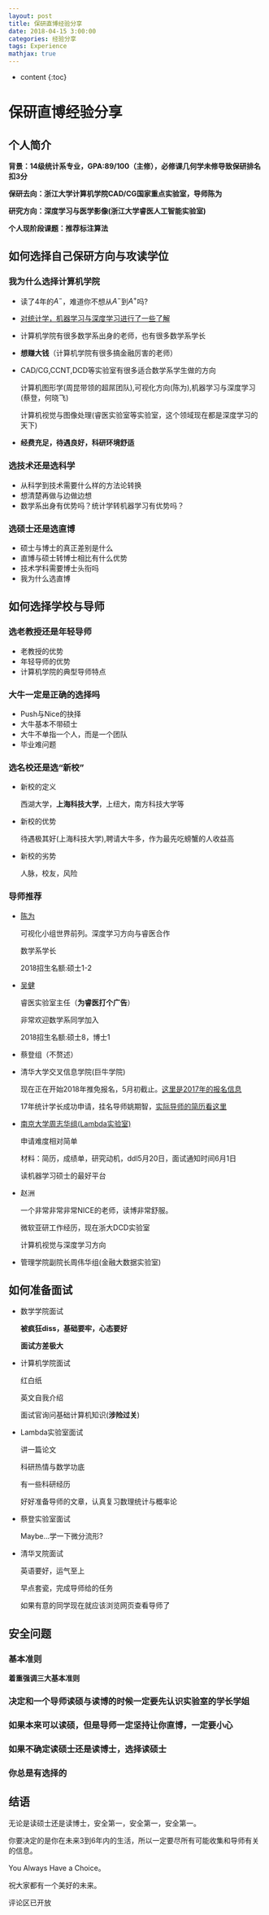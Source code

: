 ```yaml
---
layout: post
title: 保研直博经验分享
date: 2018-04-15 3:00:00
categories: 经验分享
tags: Experience
mathjax: true
---
```


* content
{:toc}

# 保研直博经验分享

## 个人简介

**背景：14级统计系专业，GPA:89/100（主修），必修课几何学未修导致保研排名扣3分**

**保研去向：浙江大学计算机学院CAD/CG国家重点实验室，导师陈为**

**研究方向：深度学习与医学影像(浙江大学睿医人工智能实验室)**

**个人现阶段课题：推荐标注算法**





## 如何选择自己保研方向与攻读学位

### 我为什么选择计算机学院

* 读了4年的$A^-$，难道你不想从$A^-$到$A^+$吗?

* [对统计学，机器学习与深度学习进行了一些了解](https://zhuanlan.zhihu.com/p/27263369)

* 计算机学院有很多数学系出身的老师，也有很多数学系学长

* **想赚大钱**（计算机学院有很多搞金融厉害的老师）

* CAD/CG,CCNT,DCD等实验室有很多适合数学系学生做的方向

  计算机图形学(周昆带领的超屌团队),可视化方向(陈为),机器学习与深度学习(蔡登，何晓飞)

  计算机视觉与图像处理(睿医实验室等实验室，这个领域现在都是深度学习的天下)

* **经费充足，待遇良好，科研环境舒适**

### 选技术还是选科学

* 从科学到技术需要什么样的方法论转换
* 想清楚再做与边做边想
* 数学系出身有优势吗？统计学转机器学习有优势吗？

### 选硕士还是选直博

* 硕士与博士的真正差别是什么
* 直博与硕士转博士相比有什么优势
* 技术学科需要博士头衔吗
* 我为什么选直博

## 如何选择学校与导师

### 选老教授还是年轻导师

* 老教授的优势
* 年轻导师的优势
* 计算机学院的典型导师特点

### 大牛一定是正确的选择吗

* Push与Nice的抉择
* 大牛基本不带硕士
* 大牛不单指一个人，而是一个团队
* 毕业难问题

### 选名校还是选“新校”

* 新校的定义

  西湖大学，**上海科技大学**，上纽大，南方科技大学等

* 新校的优势

  待遇极其好(上海科技大学),聘请大牛多，作为最先吃螃蟹的人收益高

* 新校的劣势

  人脉，校友，风险

### 导师推荐

* [陈为](http://www.cad.zju.edu.cn/home/vagwiki/index.php/Research)

  可视化小组世界前列。深度学习方向与睿医合作

  数学系学长

  2018招生名额:硕士1-2

* [吴健](http://mypage.zju.edu.cn/0004274)

  睿医实验室主任（**为睿医打个广告**）

  非常欢迎数学系同学加入

  2018招生名额:硕士8，博士1

* 蔡登组（不赘述）

* 清华大学交叉信息学院(巨牛学院)

  现在正在开始2018年推免报名，5月初截止。[这里是2017年的报名信息](http://mypage.zju.edu.cn/0004274)

  17年统计学长成功申请，挂名导师姚期智，[实际导师的简历看这里](http://iiis.tsinghua.edu.cn/~jianli/recruit.htm)

* [南京大学周志华组(Lambda实验室)]([https://cs.nju.edu.cn/zhouzh/zhouzh.files/recruit.htm](qq://txfile/#))

  申请难度相对简单

  材料：简历，成绩单，研究动机，ddl5月20日，面试通知时间6月1日

  读机器学习硕士的最好平台

* 赵洲

  一个非常非常非常NICE的老师，读博非常舒服。

  微软亚研工作经历，现在浙大DCD实验室

  计算机视觉与深度学习方向

* 管理学院副院长周伟华组(金融大数据实验室)


## 如何准备面试

* 数学学院面试

  **被疯狂diss，基础要牢，心态要好**

  **面试方差极大**

* 计算机学院面试

  红白纸

  英文自我介绍

  面试官询问基础计算机知识(**涉险过关**)

* Lambda实验室面试

  讲一篇论文

  科研热情与数学功底

  有一些科研经历

  好好准备导师的文章，认真复习数理统计与概率论

* 蔡登实验室面试

  Maybe...学一下微分流形?

* 清华叉院面试

  英语要好，运气至上

  早点套瓷，完成导师给的任务

  如果有意的同学现在就应该浏览网页查看导师了

## 安全问题

### 基本准则

**着重强调三大基本准则**

### 决定和一个导师读硕与读博的时候一定要先认识实验室的学长学姐



### 如果本来可以读硕，但是导师一定坚持让你直博，一定要小心



### 如果不确定读硕士还是读博士，选择读硕士



### 你总是有选择的



## 结语

无论是读硕士还是读博士，安全第一，安全第一，安全第一。

你要决定的是你在未来3到6年内的生活，所以一定要尽所有可能收集和导师有关的信息。

You Always Have a Choice。

祝大家都有一个美好的未来。

评论区已开放